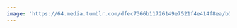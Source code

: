 ```yaml
---
image: 'https://64.media.tumblr.com/dfec7366b11726149e7521f4e414f8ea/b192960615508522-5c/s1280x1920/47b875844c5ed05254f597a7f55f2b3cb0f9e770.jpg'
---
```


